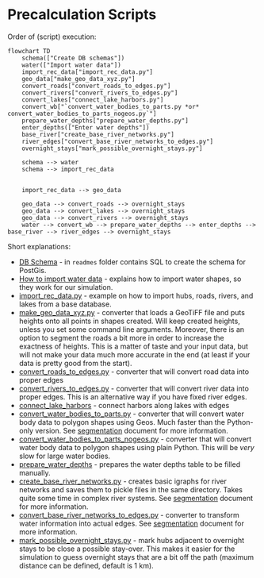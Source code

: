 # Precalculation Scripts

Order of (script) execution:

```mermaid
flowchart TD
    schema(["Create DB schemas"])
    water(["Import water data"])
    import_rec_data["import_rec_data.py"]
    geo_data["make_geo_data_xyz.py"]
    convert_roads["convert_roads_to_edges.py"]
    convert_rivers["convert_rivers_to_edges.py"]
    convert_lakes["connect_lake_harbors.py"]
    convert_wb["`convert_water_bodies_to_parts.py *or* convert_water_bodies_to_parts_nogeos.py`"]
    prepare_water_depths["prepare_water_depths.py"]
    enter_depths(["Enter water depths"])
    base_river["create_base_river_networks.py"]
    river_edges["convert_base_river_networks_to_edges.py"]
    overnight_stays["mark_possible_overnight_stays.py"]
    
    schema --> water
    schema --> import_rec_data
    

    import_rec_data --> geo_data
    
    geo_data --> convert_roads --> overnight_stays
    geo_data --> convert_lakes --> overnight_stays
    geo_data --> convert_rivers --> overnight_stays
    water --> convert_wb --> prepare_water_depths --> enter_depths --> base_river --> river_edges --> overnight_stays
```


Short explanations:

* [DB Schema](../readmes/database_schema.sql) - in `readmes` folder contains SQL to create the schema for PostGis.
* [How to import water data](../readmes/old_concepts/import_water_data.md) - explains how to import water shapes, so they work for our
  simulation. 
* [import_rec_data.py](import_rec_data.py) - example on how to import hubs, roads, rivers, and lakes from a base database.
* [make_geo_data_xyz.py](../readmes/old_concepts/make_geo_data_xyz.py) - converter that loads a GeoTiFF file and puts heights onto all points in
  shapes created. Will keep created heights, unless you set some command line arguments. Moreover, there is an option to
  segment the roads a bit more in order to increase the exactness of heights. This is a matter of taste and your
  input data, but will not make your data much more accurate in the end (at least if your data is pretty good from the
  start).
* [convert_roads_to_edges.py](../readmes/old_concepts/convert_roads_to_edges.py) - converter that will convert road data into proper edges
* [convert_rivers_to_edges.py](../readmes/old_concepts/convert_rivers_to_edges.py) - converter that will convert river data into proper edges.
  This is an alternative way if you have fixed river edges.
* [connect_lake_harbors](../readmes/old_concepts/connect_lake_harbors.py) - connect harbors along lakes with edges
* [convert_water_bodies_to_parts.py](../readmes/old_concepts/convert_water_bodies_to_parts.py) - converter that will convert water body data
  to polygon shapes using Geos. Much faster than the Python-only version. See
  [segmentation](../readmes/old_concepts/river_segmentation.md) document for more information.
* [convert_water_bodies_to_parts_nogeos.py](../readmes/old_concepts/convert_water_bodies_to_parts_nogeos.py) - converter that will convert 
  water body data to polygon shapes using plain Python. This will be *very* slow for large water bodies.
* [prepare_water_depths](../readmes/old_concepts/prepare_water_depths.py) - prepares the water depths table to be filled manually.
* [create_base_river_networks.py](../readmes/old_concepts/create_base_river_networks.py) - creates basic igraphs for river networks and saves
  them to pickle files in the same directory. Takes quite some time in complex river systems. See
  [segmentation](../readmes/old_concepts/river_segmentation.md) document for more information.
* [convert_base_river_networks_to_edges.py](../readmes/old_concepts/convert_base_river_networks_to_edges.py) - converter to transform water
  information into actual edges. See [segmentation](../readmes/old_concepts/river_segmentation.md) document for more information.
* [mark_possible_overnight_stays.py](mark_possible_overnight_stays.py) - mark hubs adjacent to overnight stays to be
  close a possible stay-over. This makes it easier for the simulation to guess overnight stays that are a bit off the
  path (maximum distance can be defined, default is 1 km).
